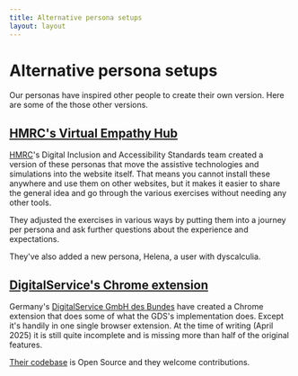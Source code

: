 ```yaml
---
title: Alternative persona setups
layout: layout
---
```


# Alternative persona setups

Our personas have inspired other people to create their own version.
Here are some of the those other versions.


## [HMRC's Virtual Empathy Hub](https://personas-prototype.herokuapp.com/)

[HMRC](https://www.gov.uk/government/organisations/hm-revenue-customs)'s Digital Inclusion and Accessibility Standards team created a version of these personas that move the assistive technologies and simulations into the website itself. That means you cannot install these anywhere and use them on other websites, but it makes it easier to share the general idea and go through the various exercises without needing any other tools.

They adjusted the exercises in various ways by putting them into a journey per persona and ask further questions about the experience and expectations.

They've also added a new persona, Helena, a user with dyscalculia.


## [DigitalService's Chrome extension](https://chromewebstore.google.com/detail/simulating-accessibility/fhdoonhhbnjeckanhpieiiijicdnmnki)

Germany's [DigitalService GmbH des Bundes](https://digitalservice.bund.de/) have created a Chrome extension that does some of what the GDS's implementation does. Except it's handily in one single browser extension. At the time of writing (April 2025) it is still quite incomplete and is missing more than half of the original features.

[Their codebase](https://github.com/digitalservicebund/accessibility-personas-extension) is Open Source and they welcome contributions.
